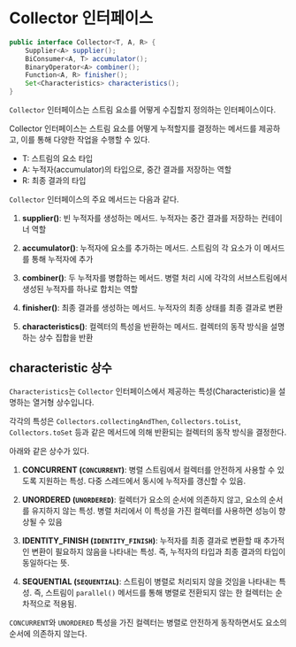 # Collector 인터페이스

```java
public interface Collector<T, A, R> {
    Supplier<A> supplier();
    BiConsumer<A, T> accumulator();
    BinaryOperator<A> combiner();
    Function<A, R> finisher();
    Set<Characteristics> characteristics();
}
```

`Collector` 인터페이스는 스트림 요소를 어떻게 수집할지 정의하는 인터페이스이다.

Collector 인터페이스는 스트림 요소를 어떻게 누적할지를 결정하는 메서드를 제공하고, 이를 통해 다양한 작업을 수행할 수 있다.

- T: 스트림의 요소 타입
- A: 누적자(accumulator)의 타입으로, 중간 결과를 저장하는 역할
- R: 최종 결과의 타입

`Collector` 인터페이스의 주요 메서드는 다음과 같다.

1. **supplier()**: 빈 누적자를 생성하는 메서드. 누적자는 중간 결과를 저장하는 컨테이너 역할

2. **accumulator()**: 누적자에 요소를 추가하는 메서드. 스트림의 각 요소가 이 메서드를 통해 누적자에 추가

3. **combiner()**: 두 누적자를 병합하는 메서드. 병렬 처리 시에 각각의 서브스트림에서 생성된 누적자를 하나로 합치는 역할

4. **finisher()**: 최종 결과를 생성하는 메서드. 누적자의 최종 상태를 최종 결과로 변환

5. **characteristics()**: 컬렉터의 특성을 반환하는 메서드. 컬렉터의 동작 방식을 설명하는 상수 집합을 반환

## characteristic 상수

`Characteristics`는 `Collector` 인터페이스에서 제공하는 특성(Characteristic)을 설명하는 열거형 상수입니다. 

각각의 특성은 `Collectors.collectingAndThen`, `Collectors.toList`, `Collectors.toSet` 등과 같은 메서드에 의해 반환되는 컬렉터의 동작 방식을 결정한다. 

아래와 같은 상수가 있다.

1. **CONCURRENT (`CONCURRENT`)**: 병렬 스트림에서 컬렉터를 안전하게 사용할 수 있도록 지원하는 특성. 다중 스레드에서 동시에 누적자를 갱신할 수 있음.

2. **UNORDERED (`UNORDERED`)**: 컬렉터가 요소의 순서에 의존하지 않고, 요소의 순서를 유지하지 않는 특성. 병렬 처리에서 이 특성을 가진 컬렉터를 사용하면 성능이 향상될 수 있음

3. **IDENTITY_FINISH (`IDENTITY_FINISH`)**: 누적자를 최종 결과로 변환할 때 추가적인 변환이 필요하지 않음을 나타내는 특성. 즉, 누적자의 타입과 최종 결과의 타입이 동일하다는 뜻.

4. **SEQUENTIAL (`SEQUENTIAL`)**: 스트림이 병렬로 처리되지 않을 것임을 나타내는 특성. 즉, 스트림이 `parallel()` 메서드를 통해 병렬로 전환되지 않는 한 컬렉터는 순차적으로 적용됨.

`CONCURRENT`와 `UNORDERED` 특성을 가진 컬렉터는 병렬로 안전하게 동작하면서도 요소의 순서에 의존하지 않는다.



